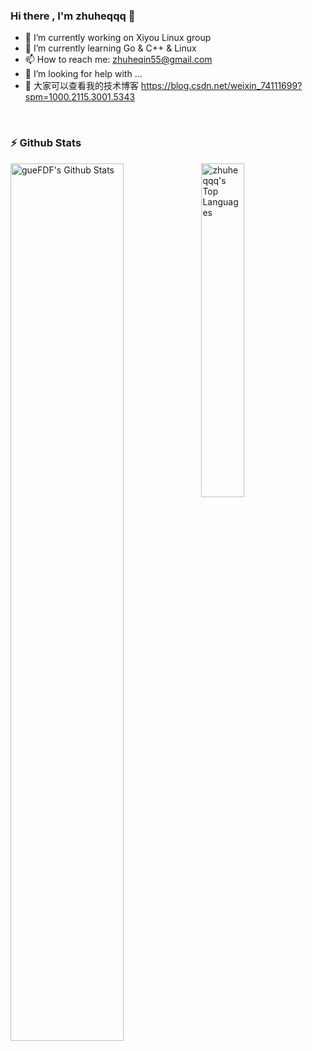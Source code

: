 ### Hi there , I'm zhuheqqq 👋


- 🔭 I’m currently working on Xiyou Linux group
- 🌱 I’m currently learning Go & C++ & Linux
- 📫 How to reach me: zhuheqin55@gmail.com
- 🤔 I’m looking for help with ...
- 💬 大家可以查看我的技术博客 https://blog.csdn.net/weixin_74111699?spm=1000.2115.3001.5343


<br>




### :zap: Github Stats

  <img align="left" src="https://github-readme-stats.sumanth-talluri.vercel.app/api?username=zhuheqqq&show_icons=true&title_color=fff&icon_color=79ff97&text_color=efefef&bg_color=24292e" alt="gueFDF's Github Stats" width="60%">
  
<img src="https://github-readme-stats.vercel.app/api/top-langs/?username=zhuheqqq&theme=tokyonight" width="37%" alt="zhuheqqq's Top Languages">


<br>

